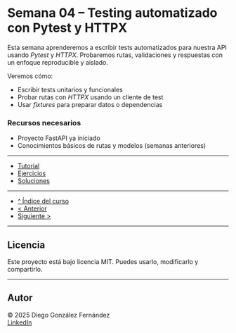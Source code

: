 # Semana 04 – Testing automatizado con Pytest y HTTPX

Esta semana aprenderemos a escribir tests automatizados para nuestra API usando *Pytest* y *HTTPX*. Probaremos rutas, validaciones y respuestas con un enfoque reproducible y aislado.

Veremos cómo:

- Escribir tests unitarios y funcionales
- Probar rutas con *HTTPX* usando un cliente de test
- Usar *fixtures* para preparar datos o dependencias

### Recursos necesarios

- Proyecto FastAPI ya iniciado
- Conocimientos básicos de rutas y modelos (semanas anteriores)

---

- [Tutorial](./tutorial.md)
- [Ejercicios](./ejercicios.md)
- [Soluciones](./soluciones.md)

---

- [^ Índice del curso](../readme.md)
- [< Anterior](../semana03/readme.md)
- [Siguiente >](../semana05/readme.md)

---

## Licencia

Este proyecto está bajo licencia MIT. Puedes usarlo, modificarlo y compartirlo.

---

## Autor

© 2025 Diego González Fernández  
[LinkedIn](https://www.linkedin.com/in/diego-gonzalez-fernandez)
